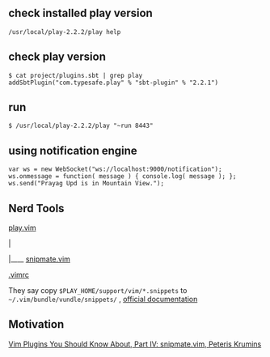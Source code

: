 
check installed play version
---------------------------------
```
/usr/local/play-2.2.2/play help
```

check play version
------------------

```
$ cat project/plugins.sbt | grep play
addSbtPlugin("com.typesafe.play" % "sbt-plugin" % "2.2.1")
```

run
-------

```
$ /usr/local/play-2.2.2/play "~run 8443"
```

using notification engine
---------------------------

```
var ws = new WebSocket("ws://localhost:9000/notification");
ws.onmessage = function( message ) { console.log( message ); };
ws.send("Prayag Upd is in Mountain View.");
```

Nerd Tools
-----------

[play.vim](https://github.com/rdolgushin/play.vim)

 |

 |____ [snipmate.vim](https://github.com/msanders/snipmate.vim)


[.vimrc](https://github.com/iPrayag/.dotfiles/blob/master/.vimrc)


They say copy `$PLAY_HOME/support/vim/*.snippets` to `~/.vim/bundle/vundle/snippets/`  , [official documentation](http://www.playframework.com/documentation/1.2.3/ide)


Motivation
--------------
[Vim Plugins You Should Know About, Part IV: snipmate.vim, Peteris Krumins](http://www.catonmat.net/blog/vim-plugins-snipmate-vim/)
